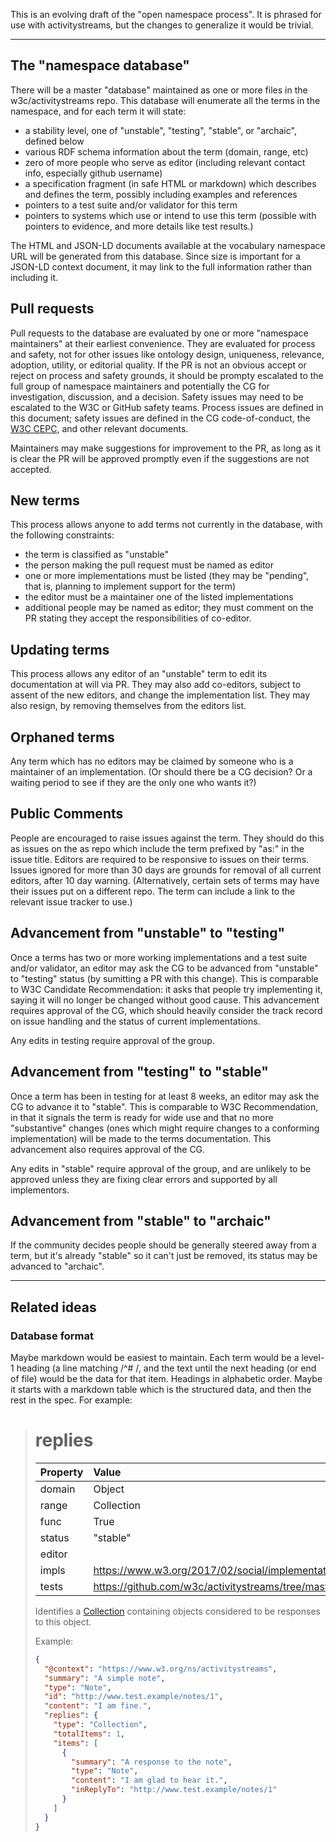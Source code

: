 This is an evolving draft of the "open namespace process".  It is phrased for use with activitystreams, but the changes to generalize it would be trivial.

----

## The "namespace database"

There will be a master "database" maintained as one or more files in the w3c/activitystreams repo.  This database will enumerate all the terms in the namespace, and for each term it will state:

 - a stability level, one of "unstable", "testing", "stable", or "archaic", defined below
 - various RDF schema information about the term (domain, range, etc)
 - zero of more people who serve as editor (including relevant contact info, especially github username)
 - a specification fragment (in safe HTML or markdown) which describes and defines the term,
   possibly including examples and references
 - pointers to a test suite and/or validator for this term
 - pointers to systems which use or intend to use this term (possible
   with pointers to evidence, and more details like test results.)


The HTML and JSON-LD documents available at the vocabulary namespace URL will be generated from this database.  Since size is important for a JSON-LD context document, it may link to the full information rather than including it.

## Pull requests

Pull requests to the database are evaluated by one or more "namespace maintainers" at their earliest convenience.  They are evaluated for process and safety, not for other issues like ontology design, uniqueness, relevance, adoption, utility, or editorial quality. If the PR is not an obvious accept or reject on process and safety grounds, it should be prompty escalated to the full group of namespace maintainers and potentially the CG for investigation, discussion, and a decision.  Safety issues may need to be escalated to the W3C or GitHub safety teams. Process issues are defined in this document; safety issues are defined in the CG code-of-conduct, the [W3C CEPC](https://www.w3.org/Consortium/cepc/), and other relevant documents.

Maintainers may make suggestions for improvement to the PR, as long as it is clear the PR will be approved promptly even if the suggestions are not accepted.

## New terms

This process allows anyone to add terms not currently in the database, with the following constraints:
 - the term is classified as "unstable"
 - the person making the pull request must be named as editor
 - one or more implementations must be listed (they may be "pending", that is, planning to implement support for the term) 
 - the editor must be a maintainer one of the listed implementations
 - additional people may be named as editor; they must comment on the PR stating they accept the responsibilities of co-editor.

## Updating terms

This process allows any editor of an "unstable" term to edit its documentation at will via PR. They may also add co-editors, subject to assent of the new editors, and change the implementation list.  They may also resign, by removing themselves from the editors list.

## Orphaned terms

Any term which has no editors may be claimed by someone who is a maintainer of an implementation.  (Or should there be a CG decision?  Or a waiting period to see if they are the only one who wants it?)

## Public Comments

People are encouraged to raise issues against the term.  They should do this as issues on the as repo which include the term prefixed by "as:" in the issue title.  Editors are required to be responsive to issues on their terms.  Issues ignored for more than 30 days are grounds for removal of all current editors, after 10 day warning.  (Alternatively, certain sets of terms may have their issues put on a different repo.  The term can include a link to the relevant issue tracker to use.)

## Advancement from "unstable" to "testing"

Once a terms has two or more working implementations and a test suite and/or validator, an editor may ask the CG to be advanced from "unstable" to "testing" status (by sumitting a PR with this change).  This is comparable to W3C Candidate Recommendation: it asks that people try implementing it, saying it will no longer be changed without good cause.  This advancement requires approval of the CG, which should heavily consider the track record on issue handling and the status of current implementations.

Any edits in testing require approval of the group.

## Advancement from "testing" to "stable"

Once a term has been in testing for at least 8 weeks, an editor may ask the CG to advance it to "stable".  This is comparable to W3C Recommendation, in that it signals the term is ready for wide use and that no more "substantive" changes (ones which might require changes to a conforming implementation) will be made to the terms documentation.  This advancement also requires approval of the CG.

Any edits in "stable" require approval of the group, and are unlikely to be approved unless they are fixing clear errors and supported by all implementors.

## Advancement from "stable" to "archaic"

If the community decides people should be generally steered away from a term, but it's already "stable" so it can't just be removed, its status may be advanced to "archaic".

----

## Related ideas

### Database format

Maybe markdown would be easiest to maintain.  Each term would be a level-1 heading (a line matching /^# /, and the text until the next heading (or end of file) would be the data for that item.  Headings in alphabetic order.  Maybe it starts with a markdown table which is the structured data, and then the rest in the spec.  For example:

> # replies
>
> Property| Value 
> --------|:----- 
> domain  | Object
> range   | Collection
> func    | True
> status  | "stable"
> editor  |
> impls   | <https://www.w3.org/2017/02/social/implementations/as2/>
> tests   | <https://github.com/w3c/activitystreams/tree/master/test>
>
> Identifies a [Collection](#Collection) containing objects considered to be responses to this object.
> 
> Example:
>
> 
> ```json
> {
>   "@context": "https://www.w3.org/ns/activitystreams",
>   "summary": "A simple note",
>   "type": "Note",
>   "id": "http://www.test.example/notes/1",
>   "content": "I am fine.",
>   "replies": {
>     "type": "Collection",
>     "totalItems": 1,
>     "items": [
>       {
>         "summary": "A response to the note",
>         "type": "Note",
>         "content": "I am glad to hear it.",
>         "inReplyTo": "http://www.test.example/notes/1"
>       }
>     ]
>   }
> }
> ```
> 